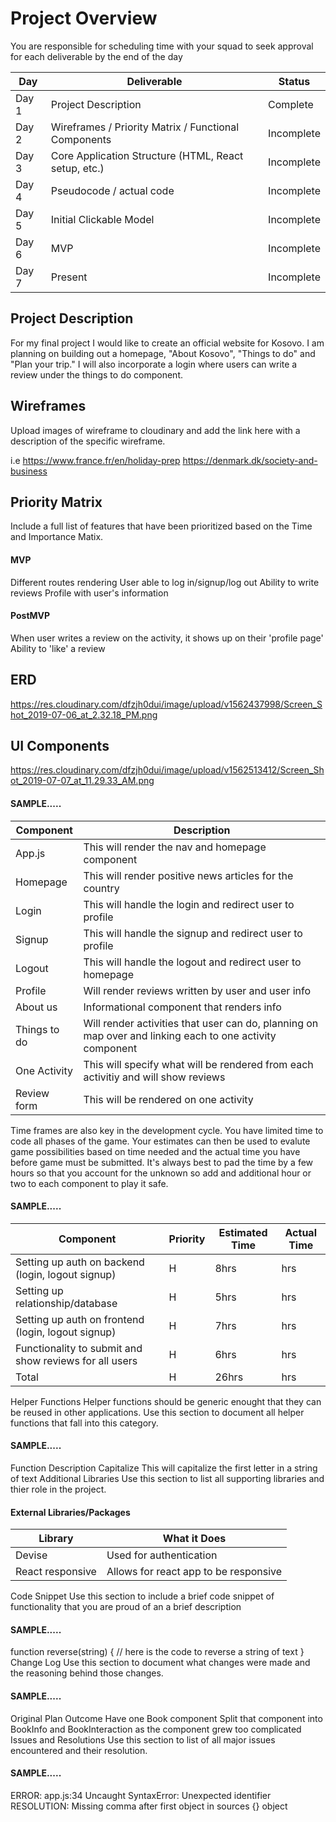 # Project Overview

You are responsible for scheduling time with your squad to seek approval for each deliverable by the end of the day

Day | Deliverable | Status
--- | --- | ---
Day 1	|Project Description |Complete
Day 2	|Wireframes / Priority Matrix / Functional Components |Incomplete
Day 3	|Core Application Structure (HTML, React setup, etc.) |Incomplete
Day 4	|Pseudocode / actual code |Incomplete
Day 5	|Initial Clickable Model |Incomplete
Day 6	|MVP |Incomplete
Day 7	|Present |Incomplete

## Project Description
For my final project I would like to create an official website for Kosovo. I am planning on building out a homepage, "About Kosovo", "Things to do" and "Plan your trip." I will also incorporate a login where users can write a review under the things to do component.

## Wireframes
Upload images of wireframe to cloudinary and add the link here with a description of the specific wireframe.

i.e
https://www.france.fr/en/holiday-prep
https://denmark.dk/society-and-business

## Priority Matrix
Include a full list of features that have been prioritized based on the Time and Importance Matix.

#### MVP
Different routes rendering
User able to log in/signup/log out
Ability to write reviews
Profile with user's information

#### PostMVP
When user writes a review on the activity, it shows up on their 'profile page'
Ability to 'like' a review

## ERD
https://res.cloudinary.com/dfzjh0dui/image/upload/v1562437998/Screen_Shot_2019-07-06_at_2.32.18_PM.png

## UI Components
https://res.cloudinary.com/dfzjh0dui/image/upload/v1562513412/Screen_Shot_2019-07-07_at_11.29.33_AM.png

#### SAMPLE.....
Component |	Description
--- | --- 
App.js |This will render the nav and homepage component
Homepage| This will render positive news articles for the country
Login | This will handle the login and redirect user to profile
Signup | This will handle the signup and redirect user to profile
Logout | This will handle the logout and redirect user to homepage
Profile | Will render reviews written by user and user info
About us | Informational component that renders info
Things to do | Will render activities that user can do, planning on map over and linking each to one activity component
One Activity | This will specify what will be rendered from each activitiy and will show reviews
Review form | This will be rendered on one activity


Time frames are also key in the development cycle. You have limited time to code all phases of the game. Your estimates can then be used to evalute game possibilities based on time needed and the actual time you have before game must be submitted. It's always best to pad the time by a few hours so that you account for the unknown so add and additional hour or two to each component to play it safe.

#### SAMPLE.....
Component	| Priority |	Estimated Time | Actual Time
--- | ---| --- | ---
Setting up auth on backend (login, logout signup)| H	|8hrs|	hrs
Setting up relationship/database | H	|5hrs|	hrs
Setting up auth on frontend (login, logout signup)| H |7hrs| hrs
Functionality to submit and show reviews for all users |H |6hrs |hrs
Total |	H | 26hrs	|hrs

Helper Functions
Helper functions should be generic enought that they can be reused in other applications. Use this section to document all helper functions that fall into this category.

#### SAMPLE.....
Function	Description
Capitalize	This will capitalize the first letter in a string of text
Additional Libraries
Use this section to list all supporting libraries and thier role in the project.

#### External Libraries/Packages
Library	| What it Does
--- | --- 
Devise	|Used for authentication
React responsive | Allows for react app to be responsive

Code Snippet
Use this section to include a brief code snippet of functionality that you are proud of an a brief description

#### SAMPLE.....
function reverse(string) {
	// here is the code to reverse a string of text
}
Change Log
Use this section to document what changes were made and the reasoning behind those changes.

#### SAMPLE.....
Original Plan	Outcome
Have one Book component	Split that component into BookInfo and BookInteraction as the component grew too complicated
Issues and Resolutions
Use this section to list of all major issues encountered and their resolution.

#### SAMPLE.....
ERROR: app.js:34 Uncaught SyntaxError: Unexpected identifier
RESOLUTION: Missing comma after first object in sources {} object
